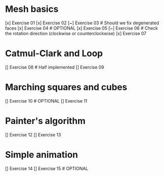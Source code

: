 # Mesh basics
[x] Exercise 01
[x] Exercise 02
[~] Exercise 03 # Should we fix degenerated faces
[x] Exercise 04 # OPTIONAL
[x] Exercise 05
[~] Exercise 06 # Check the rotation direction (clockwise or counterclockwise)
[x] Exercise 07 
# Catmul-Clark and Loop
[] Exercise 08 # Half implemented
[] Exercise 09
# Marching squares and cubes
[] Exercise 10 # OPTIONAL
[] Exercise 11
# Painter's algorithm
[] Exercise 12
[] Exercise 13
# Simple animation
[] Exercise 14
[] Exercise 15 # OPTIONAL

